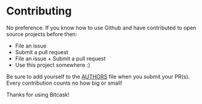 # Contributing

No preference. If you know how to use Github and have contributed to open source projects before then:

* File an issue
* Submit a pull request
* File an issue + Submit a pull request
* Use this project somewhere :\)

Be sure to add yourself to the [AUTHORS](https://github.com/logiqai/logiqctl/tree/21d7cfb18f20daa606c2eb00d6236892e77feb04/AUTHORS/README.md) file when you submit your PR\(s\). Every contribution counts no how big or small!

Thanks for using Bitcask!

